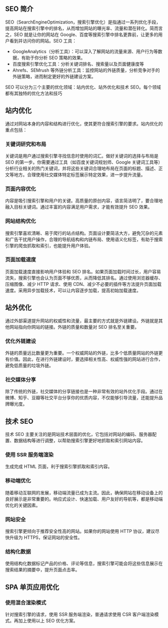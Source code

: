 ## SEO 简介

SEO（SearchEngineOptimization，搜索引擎优化）是指通过一系列优化手段，提高网站在搜索引擎中的排名，从而增加网站的曝光率、流量和潜在转化。简而言之，SEO 就是让你的网站在 Google、百度等搜索引擎中排名更靠前，让更多的用户看到并访问你的网站。SEO 工具：

- GoogleAnalytics（分析工具）：可以深入了解网站的流量来源、用户行为等数据，有助于你分析 SEO 策略的效果。
- 百度搜索引擎优化工具：分析关键词排名、搜索量以及页面健康度等
- Ahrefs、SEMrush 等外链分析工具：监控网站的外链质量，分析竞争对手的外链策略，进而制定更好的外链建设方案。

SEO 可以分为三个主要的优化领域：站内优化、站外优化和技术 SEO。每个领域都有其独特的优化方法和技巧

## 站内优化

通过对网站本身的内容和结构进行优化，使其更符合搜索引擎的要求。站内优化的重点包括：

### 关键词研究和布局

关键词是用户通过搜索引擎寻找信息时使用的词汇。做好关键词的选择与布局是 SEO 的第一步。你需要通过工具（如百度关键词规划师、Google 关键词工具等）分析行业相关的热门关键词，并将这些关键词合理地布局在页面的标题、描述、正文等地方。合理使用社交媒体特定标签展示特定效果，进一步提升流量。

### 页面内容优化

内容是吸引搜索引擎和用户的关键。高质量的原创内容，语言简洁明了，要合理地融入目标关键词。通过丰富的内容满足用户需求，才能有效提升 SEO 效果。

### 网站结构优化

搜索引擎喜欢清晰、易于爬行的站点结构。页面设计要简洁大方，避免冗杂的元素和广告干扰用户操作，合理的导航结构和内链布局、使用语义化标签，有助于搜索引擎的爬虫抓取和索引，也能提升用户体验。

### 页面加载速度

页面加载速度直接影响用户体验和 SEO 排名。如果页面加载时间过长，用户容易流失，搜索引擎也会认为页面不够优质，从而降低其排名。通过使用浏览器缓存、压缩图像、减少 HTTP 请求、使用 CDN、减少不必要的插件等方法提升页面加载速度。采用异步加载技术，可以让内容逐步加载，提高初始加载速度。

## 站外优化

通过外部渠道提升网站的权威性和流量，最主要的方式就是外链建设。外链就是其他网站指向你网站的链接。外链的质量和数量对 SEO 排名至关重要。

### 优化外链建设

外链的质量远比数量更为重要。一个权威网站的外链，比多个低质量网站的外链更有价值。因此，在进行外链建设时，要选择相关性高、权威性强的网站进行合作，避免低质量的垃圾外链。

### 社交媒体分享

除了传统的外链，社交媒体的分享链接也是一种非常有效的站外优化手段。通过在微博、知乎、豆瓣等社交平台分享你的优质内容，不仅能够引导流量，还能提升品牌曝光度。

## 技术 SEO

技术 SEO 主要关注的是网站技术层面的优化，它包括对网站的编码、服务器配置、数据结构等进行调整，以帮助搜索引擎更好地抓取和索引网站内容。

### 使用 SSR 服务端渲染

生成完成 HTML 页面，利于搜索引擎抓取和索引内容。

### 移动端优化

随着移动互联网的发展，移动端流量已成为主流。因此，确保网站在移动设备上的良好展示是非常重要的。响应式设计、快速加载、用户友好的导航等，都是移动端优化的关键因素。

### 网站安全

搜索引擎更倾向于推荐安全性高的网站。如果你的网站使用 HTTP 协议，建议尽快升级为 HTTPS，保证网站的安全性。

### 结构化数据

使用结构化数据标记产品的价格、评论等信息，搜索引擎可能会将这些信息展示在搜索结果的摘要中，提升页面点击率。

## SPA 单页应用优化

### 使用混合渲染模式

针对搜索引擎的请求，使用 SSR 服务端渲染，普通请求使用 CSR 客户端渲染模式。再加上使用以上 SEO 优化方案。
